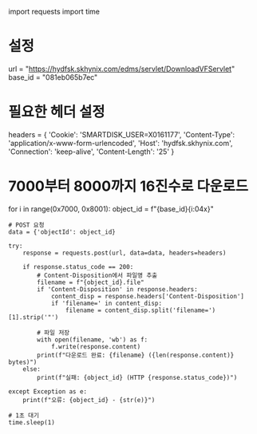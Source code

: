 import requests
import time

# 설정
url = "https://hydfsk.skhynix.com/edms/servlet/DownloadVFServlet"
base_id = "081eb065b7ec"

# 필요한 헤더 설정
headers = {
    'Cookie': 'SMARTDISK_USER=X0161177',
    'Content-Type': 'application/x-www-form-urlencoded',
    'Host': 'hydfsk.skhynix.com',
    'Connection': 'keep-alive',
    'Content-Length': '25'
}

# 7000부터 8000까지 16진수로 다운로드
for i in range(0x7000, 0x8001):
    object_id = f"{base_id}{i:04x}"
    
    # POST 요청
    data = {'objectId': object_id}
    
    try:
        response = requests.post(url, data=data, headers=headers)
        
        if response.status_code == 200:
            # Content-Disposition에서 파일명 추출
            filename = f"{object_id}.file"
            if 'Content-Disposition' in response.headers:
                content_disp = response.headers['Content-Disposition']
                if 'filename=' in content_disp:
                    filename = content_disp.split('filename=')[1].strip('"')
            
            # 파일 저장
            with open(filename, 'wb') as f:
                f.write(response.content)
            print(f"다운로드 완료: {filename} ({len(response.content)} bytes)")
        else:
            print(f"실패: {object_id} (HTTP {response.status_code})")
            
    except Exception as e:
        print(f"오류: {object_id} - {str(e)}")
    
    # 1초 대기
    time.sleep(1)